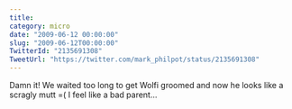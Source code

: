 ```yaml
---
title: 
category: micro
date: "2009-06-12 00:00:00"
slug: "2009-06-12T00:00:00"
TwitterId: "2135691308"
TweetUrl: "https://twitter.com/mark_philpot/status/2135691308"
---
```


Damn it! We waited too long to get Wolfi groomed and now he looks like a scragly
mutt =( I feel like a bad parent...
